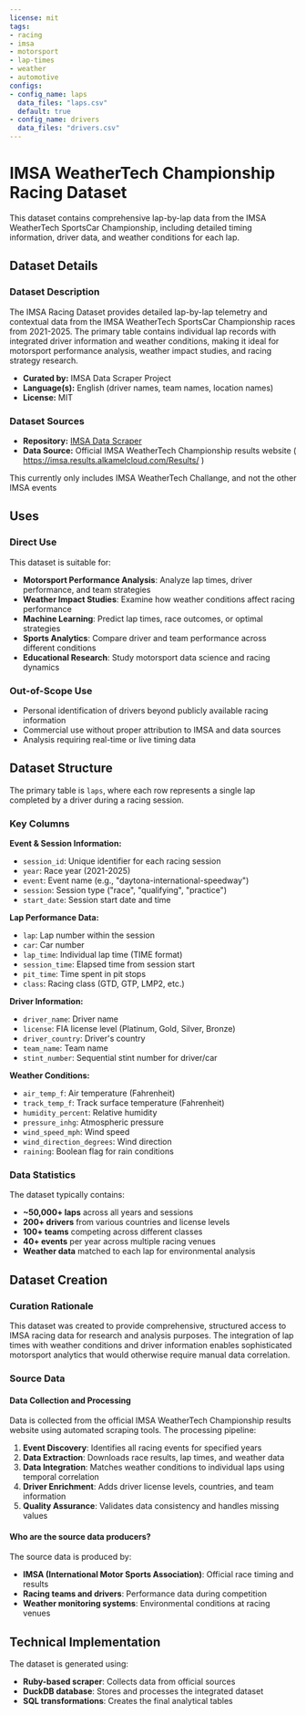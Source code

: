 ```yaml
---
license: mit
tags:
- racing
- imsa
- motorsport
- lap-times
- weather
- automotive
configs:
- config_name: laps
  data_files: "laps.csv"
  default: true
- config_name: drivers
  data_files: "drivers.csv"
---
```


# IMSA WeatherTech Championship Racing Dataset

This dataset contains comprehensive lap-by-lap data from the IMSA WeatherTech SportsCar Championship, including detailed timing information, driver data, and weather conditions for each lap.

## Dataset Details

### Dataset Description

The IMSA Racing Dataset provides detailed lap-by-lap telemetry and contextual data from the IMSA WeatherTech SportsCar Championship races from 2021-2025. The primary table contains individual lap records with integrated driver information and weather conditions, making it ideal for motorsport performance analysis, weather impact studies, and racing strategy research.

- **Curated by:** IMSA Data Scraper Project
- **Language(s):** English (driver names, team names, location names)
- **License:** MIT

### Dataset Sources

- **Repository:** [IMSA Data Scraper](https://github.com/tobi/imsa_data)
- **Data Source:** Official IMSA WeatherTech Championship results website ( https://imsa.results.alkamelcloud.com/Results/ )

This currently only includes IMSA WeatherTech Challange, and not the other IMSA events

## Uses

### Direct Use

This dataset is suitable for:
- **Motorsport Performance Analysis**: Analyze lap times, driver performance, and team strategies
- **Weather Impact Studies**: Examine how weather conditions affect racing performance
- **Machine Learning**: Predict lap times, race outcomes, or optimal strategies
- **Sports Analytics**: Compare driver and team performance across different conditions
- **Educational Research**: Study motorsport data science and racing dynamics

### Out-of-Scope Use

- Personal identification of drivers beyond publicly available racing information
- Commercial use without proper attribution to IMSA and data sources
- Analysis requiring real-time or live timing data

## Dataset Structure

The primary table is `laps`, where each row represents a single lap completed by a driver during a racing session.

### Key Columns

**Event & Session Information:**
- `session_id`: Unique identifier for each racing session
- `year`: Race year (2021-2025)
- `event`: Event name (e.g., "daytona-international-speedway")
- `session`: Session type ("race", "qualifying", "practice")
- `start_date`: Session start date and time

**Lap Performance Data:**
- `lap`: Lap number within the session
- `car`: Car number
- `lap_time`: Individual lap time (TIME format)
- `session_time`: Elapsed time from session start
- `pit_time`: Time spent in pit stops
- `class`: Racing class (GTD, GTP, LMP2, etc.)

**Driver Information:**
- `driver_name`: Driver name
- `license`: FIA license level (Platinum, Gold, Silver, Bronze)
- `driver_country`: Driver's country
- `team_name`: Team name
- `stint_number`: Sequential stint number for driver/car

**Weather Conditions:**
- `air_temp_f`: Air temperature (Fahrenheit)
- `track_temp_f`: Track surface temperature (Fahrenheit)
- `humidity_percent`: Relative humidity
- `pressure_inhg`: Atmospheric pressure
- `wind_speed_mph`: Wind speed
- `wind_direction_degrees`: Wind direction
- `raining`: Boolean flag for rain conditions

### Data Statistics

The dataset typically contains:
- **~50,000+ laps** across all years and sessions
- **200+ drivers** from various countries and license levels
- **100+ teams** competing across different classes
- **40+ events** per year across multiple racing venues
- **Weather data** matched to each lap for environmental analysis

## Dataset Creation

### Curation Rationale

This dataset was created to provide comprehensive, structured access to IMSA racing data for research and analysis purposes. The integration of lap times with weather conditions and driver information enables sophisticated motorsport analytics that would otherwise require manual data correlation.

### Source Data

#### Data Collection and Processing

Data is collected from the official IMSA WeatherTech Championship results website using automated scraping tools. The processing pipeline:

1. **Event Discovery**: Identifies all racing events for specified years
2. **Data Extraction**: Downloads race results, lap times, and weather data
3. **Data Integration**: Matches weather conditions to individual laps using temporal correlation
4. **Driver Enrichment**: Adds driver license levels, countries, and team information
5. **Quality Assurance**: Validates data consistency and handles missing values

#### Who are the source data producers?

The source data is produced by:
- **IMSA (International Motor Sports Association)**: Official race timing and results
- **Racing teams and drivers**: Performance data during competition
- **Weather monitoring systems**: Environmental conditions at racing venues

## Technical Implementation

The dataset is generated using:
- **Ruby-based scraper**: Collects data from official sources
- **DuckDB database**: Stores and processes the integrated dataset
- **SQL transformations**: Creates the final analytical tables